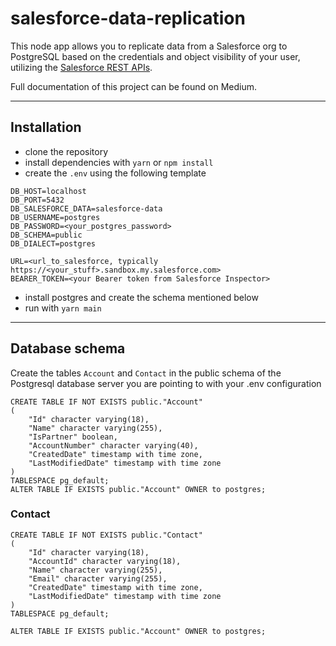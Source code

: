 # salesforce-data-replication

This node app allows you to replicate data from a Salesforce org to PostgreSQL based on the credentials and object visibility of your user,
utilizing the [Salesforce REST APIs](https://developer.salesforce.com/docs/atlas.en-us.api_rest.meta/api_rest/dome_query.htm).

Full documentation of this project can be found on Medium.

***

## Installation

- clone the repository
- install dependencies with `yarn` or `npm install`
- create the `.env` using the following template

```
DB_HOST=localhost
DB_PORT=5432
DB_SALESFORCE_DATA=salesforce-data
DB_USERNAME=postgres
DB_PASSWORD=<your_postgres_password>
DB_SCHEMA=public
DB_DIALECT=postgres

URL=<url_to_salesforce, typically https://<your_stuff>.sandbox.my.salesforce.com>
BEARER_TOKEN=<your Bearer token from Salesforce Inspector>
```

- install postgres and create the schema mentioned below
- run with `yarn main`

***


## Database schema

Create the tables `Account` and `Contact` in the public schema of the Postgresql database server you are pointing to with your .env configuration

```
CREATE TABLE IF NOT EXISTS public."Account"
(
    "Id" character varying(18),
    "Name" character varying(255),
    "IsPartner" boolean,
    "AccountNumber" character varying(40),
    "CreatedDate" timestamp with time zone,
    "LastModifiedDate" timestamp with time zone
)
TABLESPACE pg_default;
ALTER TABLE IF EXISTS public."Account" OWNER to postgres;

```

### Contact
```
CREATE TABLE IF NOT EXISTS public."Contact"
(
    "Id" character varying(18),
    "AccountId" character varying(18),
    "Name" character varying(255),
    "Email" character varying(255),
    "CreatedDate" timestamp with time zone,
    "LastModifiedDate" timestamp with time zone
)
TABLESPACE pg_default;

ALTER TABLE IF EXISTS public."Account" OWNER to postgres;

```